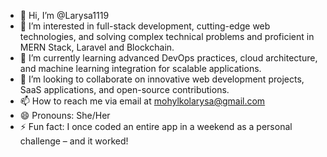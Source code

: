  - 👋 Hi, I’m @Larysa1119
 - 👀 I’m interested in full-stack development, cutting-edge web technologies, and solving complex technical problems and proficient in MERN Stack, Laravel and Blockchain.
 - 🌱 I’m currently learning advanced DevOps practices, cloud architecture, and machine learning integration for scalable applications.
 - 💞️ I’m looking to collaborate on innovative web development projects, SaaS applications, and open-source contributions.
 - 📫 How to reach me via email at mohylkolarysa@gmail.com
 - 😄 Pronouns: She/Her
 - ⚡ Fun fact: I once coded an entire app in a weekend as a personal challenge – and it worked!

<!---
Larysa1119/Larysa1119 is a ✨ special ✨ repository because its `README.md` (this file) appears on your GitHub profile.
You can click the Preview link to take a look at your changes.
--->
